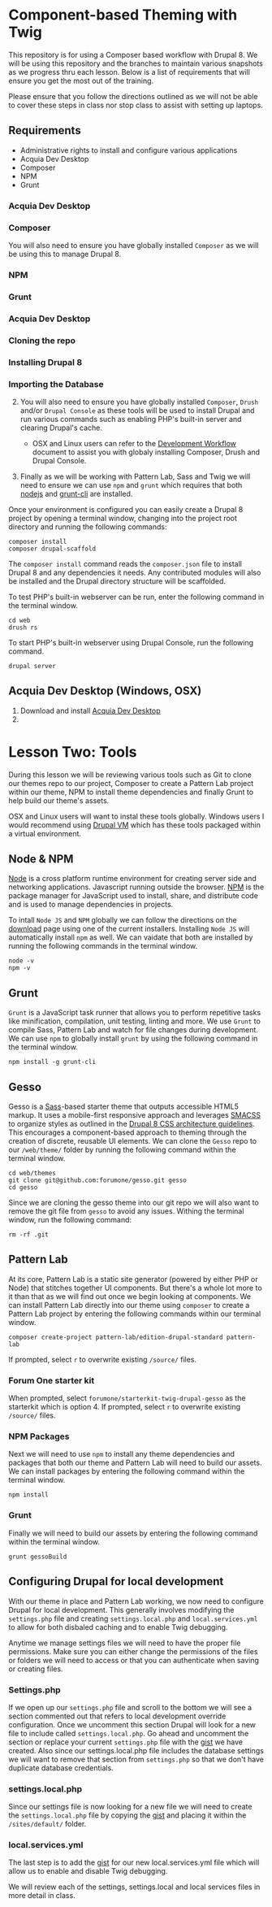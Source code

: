 # Component-based Theming with Twig

This repository is for using a Composer based workflow with Drupal 8.  We will be using this repository and the branches to maintain various snapshots as we progress thru each lesson.  Below is a list of requirements that will ensure you get the most out of the training.

Please ensure that you follow the directions outlined as we will not be able to cover these steps in class nor stop class to assist with setting up laptops.

## Requirements

 - Administrative rights to install and configure various applications
 - Acquia Dev Desktop
 - Composer
 - NPM
 - Grunt

### Acquia Dev Desktop


### Composer
You will also need to ensure you have globally installed `Composer` as we will be using this to manage Drupal 8.

### NPM

### Grunt

### Acquia Dev Desktop

### Cloning the repo

### Installing Drupal 8

### Importing the Database





2) You will also need to ensure you have globally installed `Composer`, `Drush` and/or `Drupal Console` as these tools will be used to install Drupal and run various commands such as enabling PHP's built-in server and clearing Drupal's cache.
    * OSX and Linux users can refer to the [Development Workflow](https://github.com/chazchumley/component-training/blob/master/docs/developer-workflow.pdf) document to assist you with globaly installing Composer, Drush and Drupal Console.

3) Finally as we will be working with Pattern Lab, Sass and Twig we will need to ensure we can use `npm` and `grunt` which requires that both [nodejs](https://nodejs.org/en/) and [grunt-cli](https://gruntjs.com/getting-started) are installed.

Once your environment is configured you can easily create a Drupal 8 project by opening a terminal window, changing into the project root directory and running the following commands:
```
composer install
composer drupal-scaffold
```
The `composer install` command reads the `composer.json` file to install Drupal 8 and any dependencies it needs.  Any contributed modules will also be installed and the Drupal directory structure will be scaffolded.

To test PHP's built-in webserver can be run, enter the following command in the terminal window.

```
cd web
drush rs
```

To start PHP's built-in webserver using Drupal Console, run the following command.

```
drupal server
```

## Acquia Dev Desktop (Windows, OSX)
1) Download and install [Acquia Dev Desktop](https://dev.acquia.com/downloads)
2)

# Lesson Two: Tools
During this lesson we will be reviewing various tools such as Git to clone our themes repo to our project, Composer to create a Pattern Lab project within our theme, NPM to install theme dependencies and finally Grunt to help build our theme's assets.

OSX and Linux users will want to instal these tools globally.  Windows users I would recommend using [Drupal VM](https://www.drupalvm.com/) which has these tools packaged within a virtual environment.

## Node & NPM
[Node](https://nodejs.org/en/) is a cross platform runtime environment for creating server side and networking applications. Javascript running outside the browser.  [NPM](https://www.npmjs.com/) is the package manager for JavaScript used to install, share, and distribute code and is used to manage dependencies in projects.

To intall `Node JS` and `NPM` globally we can follow the directions on the [download](https://nodejs.org/en/download/) page using one of the current installers.  Installing `Node JS` will automatically install `npm` as well.
We can vaidate that both are installed by running the following commands in the terminal window.

```
node -v
npm -v
```

## Grunt
`Grunt` is a JavaScript task runner that allows you to perform repetitive tasks like minification, compilation, unit testing, linting and more.  We use `Grunt` to compile Sass, Pattern Lab and watch for file changes during development.
We can use `npm` to globally install `grunt` by using the following command in the terminal window.

```
npm install -g grunt-cli
```

## Gesso
Gesso is a [Sass](http://sass-lang.com/)-based starter theme that outputs accessible HTML5 markup. It uses a mobile-first responsive approach and leverages [SMACSS](https://smacss.com/) to organize styles as outlined in the
[Drupal 8 CSS architecture guidelines](https://www.drupal.org/node/1887918).
This encourages a component-based approach to theming through the creation of discrete, reusable UI elements.
We can clone the `Gesso` repo to our `/web/theme/` folder by running the following command within the terminal window.

```
cd web/themes
git clone git@github.com:forumone/gesso.git gesso
cd gesso
```
Since we are cloning the gesso theme into our git repo we will also want to remove the git file from `gesso` to avoid any issues.  Withing the terminal window, run the following command:

```
rm -rf .git
```
## Pattern Lab
At its core, Pattern Lab is a static site generator (powered by either PHP or Node) that stitches together UI components. But there's a whole lot more to it than that as we will find out once we begin looking at components.
We can install Pattern Lab directly into our theme using `composer` to create a Pattern Lab project by entering the following commands within our terminal window.

```
composer create-project pattern-lab/edition-drupal-standard pattern-lab
```
If prompted, select `r` to overwrite existing `/source/` files.

### Forum One starter kit
When prompted, select `forumone/starterkit-twig-drupal-gesso` as the starterkit which is option 4.
If prompted, select `r` to overwrite existing `/source/` files.

### NPM Packages
Next we will need to use `npm` to install any theme dependencies and packages that both our theme and Pattern Lab will need to build our assets.  We can install packages by entering the following command within the terminal window.

```
npm install
```
### Grunt
Finally we will need to build our assets by entering the following command within the terminal window.

```
grunt gessoBuild
```

## Configuring Drupal for local development
With our theme in place and Pattern Lab working, we now need to configure Drupal for local development.  This generally involves modifying the `settings.php` file and creating `settings.local.php` and `local.services.yml` to allow for both disbaled caching and to enable Twig debugging.

Anytime we manage settings files we will need to have the proper file permissions. Make sure you can either change the permissions of the files or folders we will need to access or that you can authenticate when saving or creating files.

### Settings.php
If we open up our `settings.php` file and scroll to the bottom we will see a section commented out that refers to local development override configuration.  Once we uncomment this section Drupal will look for a new file to include called `settings.local.php`.  Go ahead and uncomment the section or replace your current `settings.php` file with the [gist](https://gist.github.com/chazchumley/c98fc6b89d26bc5155c19022e2059fc0) we have created.  Also since our settings.local.php file includes the database settings we will want to remove that section from `settings.php` so that we don't have duplicate database credentials.

### settings.local.php
Since our settings file is now looking for a new file we will need to create the `settings.local.php` file by copying the [gist](https://gist.github.com/chazchumley/69d0236fe6c54e6d6ee967753c5b5c5f) and placing it within the `/sites/default/` folder.

### local.services.yml
The last step is to add the [gist](https://gist.github.com/chazchumley/2a113123e983669d592ecc2581784a72) for our new local.services.yml file which will allow us to enable and disable Twig debugging.

We will review each of the settings, settings.local and local services files in more detail in class.
